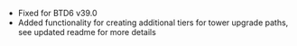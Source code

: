 - Fixed for BTD6 v39.0
- Added functionality for creating additional tiers for tower upgrade paths, see updated readme for more details